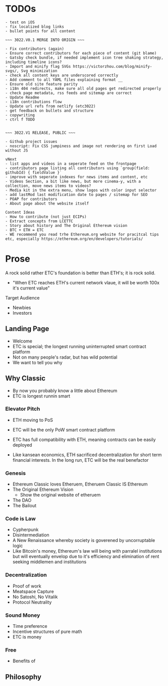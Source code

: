 # TODOs

```
- test on iOS
- fix localized blog links
- bullet points for all content

~~~ 3022.V0.1 MERGE INTO ORIGIN ~~~

- Fix contributors (again)
- Ensure correct contributors for each piece of content (git blame)
- Gatsby check bundle, if needed implement icon tree shaking strategy, including timeline icons?
- Import and minify flag SVGs https://victorzhou.com/blog/minify-svgs/, Svg minimization
- check all content keys are underscored correctly
- Add comment to all YAML files explaining format __
- Ensure old site feature parity
- i18n 404 redirects, make sure all old pages get redirected properly
- check page metadata, rss feeds and sitemap are correct
- Update Readme
- i18n contributions flow
- Update url refs from netlify (etc3022)
- get feedback on bullets and structure
- copywriting
- ctrl f TODO


~~~ 3022.V1 RELEASE, PUBLIC ~~~

- Github project issues
- noscript: Fix CSS jumpiness and image not rendering on first Load without JS

vNext
- list apps and videos in a seperate feed on the frontpage
- contributors page listing all contributors using `group(field: githubId) { fieldValue }`
- improve with seperate indexes for news items and content, etc
- Videos Section, a bit like news, but more cinema-y, with a collection, move news items to videos?
- Media kit in the extra menu, show logos with color input selector
- add lastMod last modification date to pages / sitemap for SEO
- POAP for contributors
- About page about the website itself

Content Ideas
- How to contribute (not just ECIPs)
- Extract concepts from LCETTC
- Story about history and The Original Ethereum vision
- BTC + ETH = ETC
- WE recommend you read trhe Ethereum.org website for pracitcal tips etc, especially https://ethereum.org/en/developers/tutorials/
```

# Prose

A rock solid rather ETC's foundation is better than ETH's; it is rock solid.

- "When ETC reaches ETH's current network vlaue, it will be worth 100x it's current value"

Target Audience

- Newbies
- Investors

## Landing Page

- Welcome
- ETC is special; the longest running uninterrupted smart contract platform
- Not on many people's radar, but has wild potential
- We want to tell you why

## Why Classic

- By now you probably know a little about Ethereum
- ETC is longest runnin smart

### Elevator Pitch

- ETH moving to PoS
- ETC will be the only PoW smart contract platform
- ETC has full compatibility with ETH, meaning contracts can be easily deployed

- Like kansean economics, ETH sacrificed decentralization for short term financial interests. In the long run, ETC will be the real benefactor

### Genesis

- Ethereum Classic loves Etheruem, Etheruem Classic IS Ethereum
- The Original Ethereum Vision
  - Show the original website of etheruem
- The DAO
- The Bailout

### Code is Law

- Cypherpunk
- Disintermediation
- A New Renaissance whereby society is goverened by uncorruptable logic
- Like Bitcoin's money, Ethereum's law will being with parralel institutions but will eventually envelop due to it's efficiency and elimination of rent seeking middlemen and institutions

### Decentralization

- Proof of work
- Meatspace Capture
- No Satoshi, No Vitalik
- Protocol Neutrality

### Sound Money

- Time preference
- Incentive structures of pure math
- ETC is money

### Free

- Benefits of

## Philosophy
